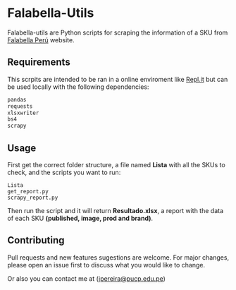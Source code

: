 # Falabella-Utils

Falabella-utils are Python scripts for scraping the information of a SKU from [Falabella Perú](https://falabella.com.pe/falabella-pe/) website.

## Requirements

This scrpits are intended to be ran in a online enviroment like [Repl.it](https://repl.it/) but can be used locally with the following dependencies:

```bash
pandas
requests
xlsxwriter
bs4
scrapy
```

## Usage


First get the correct folder structure, a file named __Lista__ with all the SKUs to check, and the scripts you want to run:

```
Lista
get_report.py
scrapy_report.py
```

Then run the script and it will return __Resultado.xlsx__, a report with the data of each SKU __(published, image, prod and brand)__.

## Contributing
Pull requests and new features sugestions are welcome. For major changes, please open an issue first to discuss what you would like to change.

Or also you can contact me at (jpereira@pucp.edu.pe) 

